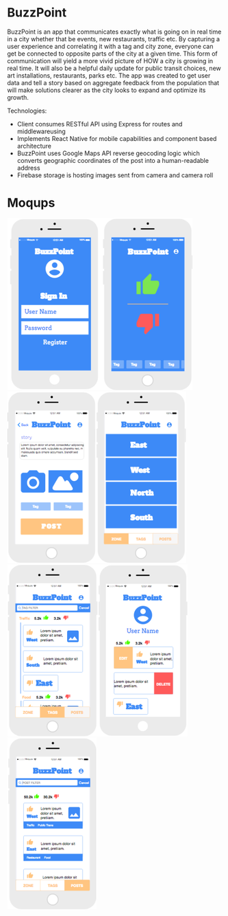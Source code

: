 # BuzzPoint
BuzzPoint is an app that communicates exactly what is going on in real time in a city whether that be events, new restaurants, traffic etc. By capturing a user experience and correlating it with a tag and city zone, everyone can get be connected to opposite parts of the city at a given time. This form of communication will yield a more vivid picture of HOW a city is growing in real time. It will also be a helpful daily update for public transit choices, new art installations, restaurants, parks etc. The app was created to get user data and tell a story based on aggregate feedback from the population that will make solutions clearer as the city looks to expand and optimize its growth.

Technologies: 
 - Client consumes RESTful API using Express for routes and middlewareusing 
 - Implements React Native for mobile capabilities and component based architecture
 - BuzzPoint uses Google Maps API reverse geocoding logic which converts geographic coordinates of the post into a human-readable address
 - Firebase storage is hosting images sent from camera and camera roll

# Moqups

<img src="img/ss1.png" height="400px"><img src="img/ss2.png" height="400px"><img src="img/ss3.png" height="400px"><img src="img/ss4.png" height="400px"><img src="img/ss5.png" height="400px"><img src="img/ss6.png" height="400px"><img src="img/ss7.png" height="400px">
